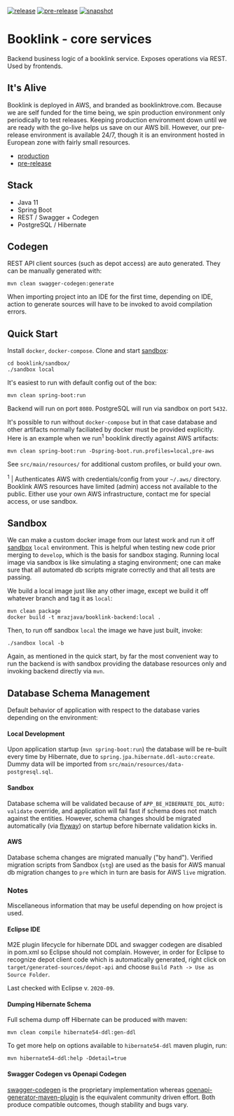 [![release](https://github.com/mrazjava/booklink-backend/workflows/release/badge.svg?branch=master)](https://github.com/mrazjava/booklink-backend/actions?query=workflow%3Arelease) 
[![pre-release](https://github.com/mrazjava/booklink-backend/workflows/pre-release/badge.svg?branch=master)](https://github.com/mrazjava/booklink-backend/actions?query=workflow%3Apre-release) 
[![snapshot](https://github.com/mrazjava/booklink-backend/workflows/snapshot/badge.svg?branch=develop)](https://github.com/mrazjava/booklink-backend/actions?query=workflow%3Asnapshot)
# Booklink - core services
Backend business logic of a booklink service. Exposes operations via REST. Used by frontends.

## It's Alive
Booklink is deployed in AWS, and branded as booklinktrove.com. Because we are self funded for the time being, we spin production 
environment only periodically to test releases. Keeping production environment down until we are ready with the go-live helps us save on our AWS bill. However, our 
pre-release environment is available 24/7, though it is an environment hosted in European zone with fairly small resources.
- [production](https://be.booklinktrove.com/actuator/info)
- [pre-release](https://pre-be.booklinktrove.com/actuator/info)

## Stack
- Java 11
- Spring Boot
- REST / Swagger + Codegen
- PostgreSQL / Hibernate

## Codegen
REST API client sources (such as depot access) are auto generated. They can be manually generated with:
```
mvn clean swagger-codegen:generate
``` 
When importing project into an IDE for the first time, depending on IDE, action to generate sources will have to be 
invoked to avoid compilation errors.

## Quick Start
Install `docker`, `docker-compose`. Clone and start [sandbox](https://github.com/mrazjava/booklink):
```
cd booklink/sandbox/
./sandbox local
```
It's easiest to run with default config out of the box:
```
mvn clean spring-boot:run
```
Backend will run on port `8080`. PostgreSQL will run via sandbox on port `5432`.

It's possible to run without `docker-compose` but in that case database and other artifacts normally 
faciliated by docker must be provided explicitly. Here is an example when we run<sup>1</sup> booklink directly 
against AWS artifacts:
```
mvn clean spring-boot:run -Dspring-boot.run.profiles=local,pre-aws
```
See `src/main/resources/` for additional custom profiles, or build your own.

<sup>1</sup> | Authenticates AWS with credentials/config from your `~/.aws/` directory. Booklink AWS resources have limited (admin) access not available to the public. Either use your own AWS infrastructure, contact me for special access, or use sandbox.

## Sandbox
We can make a custom docker image from our latest work and run it off [sandbox](https://github.com/mrazjava/booklink#sandbox) `local` environment. This is helpful when testing new code prior merging to `develop`, which is the basis for sandbox staging. Running local image via sandbox is like simulating a staging environment; one can make sure that all automated db scripts migrate correctly and that all tests are passing.

We build a local image just like any other image, except we build it off whatever branch and tag it as `local`:
```
mvn clean package
docker build -t mrazjava/booklink-backend:local .
```
Then, to run off sandbox `local` the image we have just built, invoke:
```
./sandbox local -b
```
Again, as mentioned in the quick start, by far the most convenient way to run the backend is with sandbox providing 
the database resources only and invoking backend directly via `mvn`.

## Database Schema Management
Default behavior of application with respect to the database varies depending on the environment:

#### Local Development
Upon application startup (`mvn spring-boot:run`) the database will be re-built every time by Hibernate, due to `spring.jpa.hibernate.ddl-auto:create`. Dummy data will be imported from `src/main/resources/data-postgresql.sql`.

#### Sandbox
Database schema will be validated because of `APP_BE_HIBERNATE_DDL_AUTO: validate` override, and application will fail fast if schema does not match against the entities. However, schema changes should be migrated automatically (via [flyway](https://flywaydb.org/)) on startup before hibernate validation kicks in.

#### AWS
Database schema changes are migrated manually ("by hand"). Verified migration scripts from Sandbox (`stg`) are used as the basis for AWS manual db migration changes to `pre` which in turn are basis for AWS `live` migration.

### Notes
Miscellaneous information that may be useful depending on how project is used.

#### Eclipse IDE
M2E plugin lifecycle for hibernate DDL and swagger codegen are disabled in pom.xml so Eclipse should not complain. However, in order for Eclipse to recognize depot client code which is automatically generated, right click on 
`target/generated-sources/depot-api` and choose `Build Path -> Use as Source Folder`.

Last checked with Eclipse v. `2020-09`.

#### Dumping Hibernate Schema
Full schema dump off Hibernate can be produced with maven:
```
mvn clean compile hibernate54-ddl:gen-ddl
```
To get more help on options available to `hibernate54-ddl` maven plugin, run:
```
mvn hibernate54-ddl:help -Ddetail=true
```
#### Swagger Codegen vs Openapi Codegen
[swagger-codegen](https://mvnrepository.com/artifact/io.swagger.codegen.v3/swagger-codegen) is the proprietary 
implementation whereas [openapi-generator-maven-plugin](https://mvnrepository.com/artifact/org.openapitools/openapi-generator-maven-plugin) 
is the equivalent community driven effort. Both produce compatible outcomes, though stability and bugs vary.